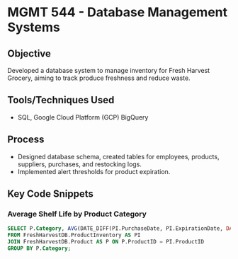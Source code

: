 # MGMT 544 - Database Management Systems

## Objective
Developed a database system to manage inventory for Fresh Harvest Grocery, aiming to track produce freshness and reduce waste.

## Tools/Techniques Used
- SQL, Google Cloud Platform (GCP) BigQuery

## Process
- Designed database schema, created tables for employees, products, suppliers, purchases, and restocking logs.
- Implemented alert thresholds for product expiration.

## Key Code Snippets
### Average Shelf Life by Product Category
```sql
SELECT P.Category, AVG(DATE_DIFF(PI.PurchaseDate, PI.ExpirationDate, DAY)) AS AvgShelfLife
FROM FreshHarvestDB.ProductInventory AS PI
JOIN FreshHarvestDB.Product AS P ON P.ProductID = PI.ProductID
GROUP BY P.Category;

